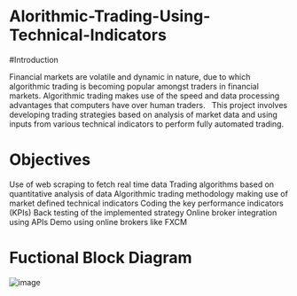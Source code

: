 # Alorithmic-Trading-Using-Technical-Indicators

#Introduction

Financial markets are volatile and dynamic in nature, due to which algorithmic trading is becoming popular amongst traders in financial markets.
Algorithmic trading makes use of the speed and data processing advantages that computers have over human traders.  
This project involves developing trading strategies based on analysis of market data and using inputs from various technical indicators to perform fully automated trading. 

# Objectives

Use of web scraping to fetch real time data
Trading algorithms based on quantitative analysis of data
Algorithmic trading methodology making use of market defined technical indicators
Coding the key performance indicators (KPIs)
Back testing of the implemented strategy
Online broker integration using APIs
Demo using online brokers like FXCM

# Fuctional Block Diagram

![image](https://github.com/tan32217/Alorithmic-Trading-Using-Technical-Indicators/assets/56555437/dc53c9d1-4426-4f91-a96f-167f5d651b5f)

